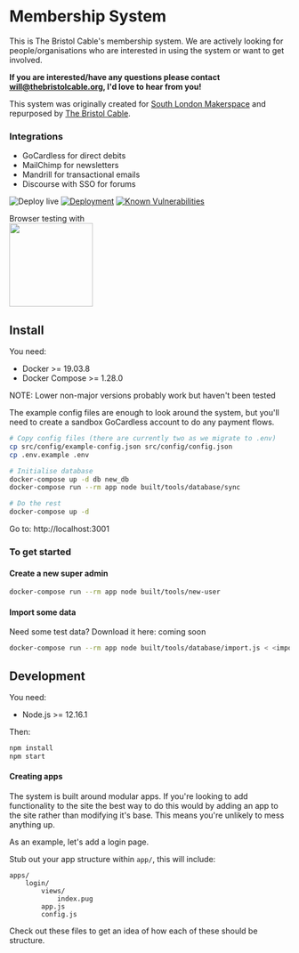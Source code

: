 # Membership System

This is The Bristol Cable's membership system. We are actively looking for
people/organisations who are interested in using the system or want to get
involved.

<b>If you are interested/have any questions please contact
will@thebristolcable.org, I'd love to hear from you!</b>

This system was originally created for
[South London Makerspace](http://southlondonmakerspace.org)
and repurposed by [The Bristol Cable](https://thebristolcable.org).

### Integrations

- GoCardless for direct debits
- MailChimp for newsletters
- Mandrill for transactional emails
- Discourse with SSO for forums

![Deploy live](https://github.com/thebristolcable/membership-system/workflows/Deploy%20live/badge.svg)
[![Deployment](https://circleci.com/gh/thebristolcable/membership-system.svg?style=shield)](https://circleci.com/gh/thebristolcable/membership-system)
[![Known Vulnerabilities](https://snyk.io/test/github/thebristolcable/membership-system/badge.svg?targetFile=package.json)](https://snyk.io/test/github/thebristolcable/membership-system?targetFile=package.json)

Browser testing with<br/>
<a href="https://www.browserstack.com/"><img src="https://user-images.githubusercontent.com/2084823/46341120-52388b00-c62f-11e8-8f41-270915ccc03b.png" width="150" /></a>

## Install

You need:

- Docker >= 19.03.8
- Docker Compose >= 1.28.0

NOTE: Lower non-major versions probably work but haven't been tested

The example config files are enough to look around the system, but you'll
need to create a sandbox GoCardless account to do any payment flows.

```bash
# Copy config files (there are currently two as we migrate to .env)
cp src/config/example-config.json src/config/config.json
cp .env.example .env

# Initialise database
docker-compose up -d db new_db
docker-compose run --rm app node built/tools/database/sync

# Do the rest
docker-compose up -d
```

Go to: http://localhost:3001

### To get started

#### Create a new super admin

```bash
docker-compose run --rm app node built/tools/new-user
```

#### Import some data

Need some test data? Download it here: coming soon

```bash
docker-compose run --rm app node built/tools/database/import.js < <import file>
```

## Development

You need:

- Node.js >= 12.16.1

Then:

```bash
npm install
npm start
```

#### Creating apps

The system is built around modular apps. If you're looking to add functionality
to the site the best way to do this would by adding an app to the site rather
than modifying it's base. This means you're unlikely to mess anything up.

As an example, let's add a login page.

Stub out your app structure within `app/`, this will include:

```
apps/
	login/
		views/
			index.pug
		app.js
		config.js
```

Check out these files to get an idea of how each of these should be structure.
